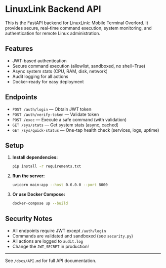 # LinuxLink Backend API

This is the FastAPI backend for LinuxLink: Mobile Terminal Overlord. It provides secure, real-time command execution, system monitoring, and authentication for remote Linux administration.

## Features
- JWT-based authentication
- Secure command execution (allowlist, sandboxed, no shell=True)
- Async system stats (CPU, RAM, disk, network)
- Audit logging for all actions
- Docker-ready for easy deployment

## Endpoints
- `POST /auth/login` — Obtain JWT token
- `POST /auth/verify-token` — Validate token
- `POST /exec` — Execute a safe command (with validation)
- `GET /sys/stats` — Get system stats (async, cached)
- `GET /sys/quick-status` — One-tap health check (services, logs, uptime)

## Setup

1. **Install dependencies:**
   ```sh
   pip install -r requirements.txt
   ```
2. **Run the server:**
   ```sh
   uvicorn main:app --host 0.0.0.0 --port 8000
   ```
3. **Or use Docker Compose:**
   ```sh
   docker-compose up --build
   ```

## Security Notes
- All endpoints require JWT except `/auth/login`
- Commands are validated and sandboxed (see `security.py`)
- All actions are logged to `audit.log`
- Change the `JWT_SECRET` in production!

---

See `/docs/API.md` for full API documentation. 